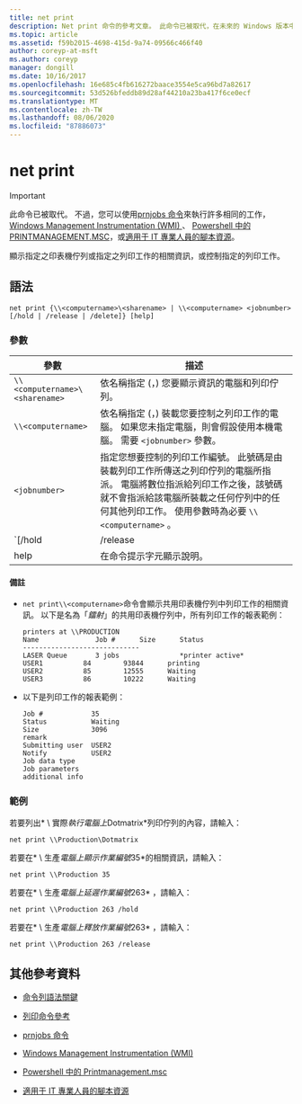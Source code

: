 ```yaml
---
title: net print
description: Net print 命令的參考文章。 此命令已被取代，在未來的 Windows 版本中不保證會受到支援。
ms.topic: article
ms.assetid: f59b2015-4698-415d-9a74-09566c466f40
author: coreyp-at-msft
ms.author: coreyp
manager: dongill
ms.date: 10/16/2017
ms.openlocfilehash: 16e685c4fb616272baace3554e5ca96bd7a82617
ms.sourcegitcommit: 53d526bfeddb89d28af44210a23ba417f6ce0ecf
ms.translationtype: MT
ms.contentlocale: zh-TW
ms.lasthandoff: 08/06/2020
ms.locfileid: "87886073"
---
```

# <a name="net-print"></a>net print

> [!IMPORTANT]
> 此命令已被取代。 不過，您可以使用[prnjobs 命令](prnjobs.md)來執行許多相同的工作， [Windows Management Instrumentation (WMI) ](/windows/win32/wmisdk/wmi-start-page)、 [Powershell 中的 PRINTMANAGEMENT.MSC](/powershell/module/printmanagement)，或[適用于 IT 專業人員的腳本資源](https://gallery.technet.microsoft.com/ScriptCenter/site/search?f%5B0%5D.Type=RootCategory&f%5B0%5D.Value=printing&f%5B0%5D.Text=Printing)。

顯示指定之印表機佇列或指定之列印工作的相關資訊，或控制指定的列印工作。

## <a name="syntax"></a>語法

```
net print {\\<computername>\<sharename> | \\<computername> <jobnumber> [/hold | /release | /delete]} [help]
```

### <a name="parameters"></a>參數

| 參數 | 描述 |
| ---------- | ----------- |
| `\\<computername>\<sharename>` | 依名稱指定 (，) 您要顯示資訊的電腦和列印佇列。 |
| `\\<computername>` | 依名稱指定 (，) 裝載您要控制之列印工作的電腦。 如果您未指定電腦，則會假設使用本機電腦。 需要 `<jobnumber>` 參數。 |
| `<jobnumber>` | 指定您想要控制的列印工作編號。 此號碼是由裝載列印工作所傳送之列印佇列的電腦所指派。 電腦將數位指派給列印工作之後，該號碼就不會指派給該電腦所裝載之任何佇列中的任何其他列印工作。 使用參數時為必要 `\\<computername>` 。 |
| `[/hold | /release | /delete]` | 指定要對列印工作採取的動作。 如果您指定了作業號碼，但未指定任何動作，則會顯示列印工作的相關資訊。<ul><li>**/hold** -延遲作業，讓其他列印工作略過它，直到釋放為止。</li><li>**/release** -釋放已延遲的列印工作。</li><li>**/delete** -從列印佇列中移除列印工作。</li></ul> |
| help | 在命令提示字元顯示說明。 |

#### <a name="remarks"></a>備註

- `net print\\<computername>`命令會顯示共用印表機佇列中列印工作的相關資訊。 以下是名為「*鐳射*」的共用印表機佇列中，所有列印工作的報表範例：

    ```
    printers at \\PRODUCTION
    Name              Job #      Size      Status
    -----------------------------
    LASER Queue       3 jobs               *printer active*
    USER1          84        93844      printing
    USER2          85        12555      Waiting
    USER3          86        10222      Waiting
    ```

- 以下是列印工作的報表範例：

    ```
    Job #            35
    Status           Waiting
    Size             3096
    remark
    Submitting user  USER2
    Notify           USER2
    Job data type
    Job parameters
    additional info
    ```

### <a name="examples"></a>範例

若要列出* \\ 實際*執行電腦上*Dotmatrix*列印佇列的內容，請輸入：

```
net print \\Production\Dotmatrix
```

若要在* \\ 生產*電腦上顯示作業編號*35*的相關資訊，請輸入：

```
net print \\Production 35
```

若要在* \\ 生產*電腦上延遲作業編號*263* ，請輸入：

```
net print \\Production 263 /hold
```

若要在* \\ 生產*電腦上釋放作業編號*263* ，請輸入：

```
net print \\Production 263 /release
```

## <a name="additional-references"></a>其他參考資料

- [命令列語法關鍵](command-line-syntax-key.md)

- [列印命令參考](print-command-reference.md)

- [prnjobs 命令](prnjobs.md)

- [Windows Management Instrumentation (WMI)](/windows/win32/wmisdk/wmi-start-page)

- [Powershell 中的 Printmanagement.msc](/powershell/module/printmanagement)

- [適用于 IT 專業人員的腳本資源](https://gallery.technet.microsoft.com/ScriptCenter/site/search?f%5B0%5D.Type=RootCategory&f%5B0%5D.Value=printing&f%5B0%5D.Text=Printing)
